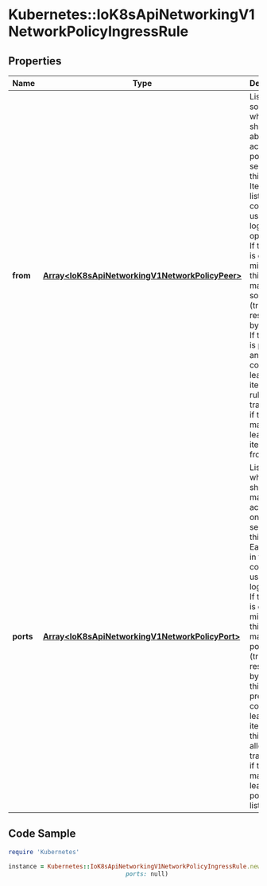 # Kubernetes::IoK8sApiNetworkingV1NetworkPolicyIngressRule

## Properties

Name | Type | Description | Notes
------------ | ------------- | ------------- | -------------
**from** | [**Array&lt;IoK8sApiNetworkingV1NetworkPolicyPeer&gt;**](IoK8sApiNetworkingV1NetworkPolicyPeer.md) | List of sources which should be able to access the pods selected for this rule. Items in this list are combined using a logical OR operation. If this field is empty or missing, this rule matches all sources (traffic not restricted by source). If this field is present and contains at least one item, this rule allows traffic only if the traffic matches at least one item in the from list. | [optional] 
**ports** | [**Array&lt;IoK8sApiNetworkingV1NetworkPolicyPort&gt;**](IoK8sApiNetworkingV1NetworkPolicyPort.md) | List of ports which should be made accessible on the pods selected for this rule. Each item in this list is combined using a logical OR. If this field is empty or missing, this rule matches all ports (traffic not restricted by port). If this field is present and contains at least one item, then this rule allows traffic only if the traffic matches at least one port in the list. | [optional] 

## Code Sample

```ruby
require 'Kubernetes'

instance = Kubernetes::IoK8sApiNetworkingV1NetworkPolicyIngressRule.new(from: null,
                                 ports: null)
```


